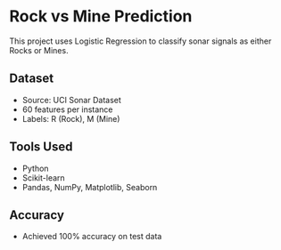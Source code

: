 # Rock vs Mine Prediction

This project uses Logistic Regression to classify sonar signals as either Rocks or Mines.

## Dataset
- Source: UCI Sonar Dataset
- 60 features per instance
- Labels: R (Rock), M (Mine)

## Tools Used
- Python
- Scikit-learn
- Pandas, NumPy, Matplotlib, Seaborn

## Accuracy
- Achieved 100% accuracy on test data

